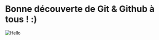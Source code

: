 # Bonne découverte de Git & Github à tous ! :)  

![Hello](https://i1.wp.com/blog.rapidapi.com/wp-content/uploads/2017/01/octocat.gif)
